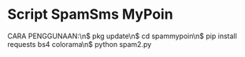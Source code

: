 # Script SpamSms MyPoin 
CARA PENGGUNAAN:\n$ pkg update\n$ cd spammypoin\n$ pip install requests bs4 colorama\n$ python spam2.py
